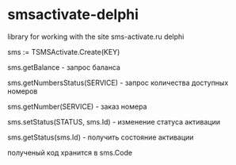 # smsactivate-delphi
library for working with the site sms-activate.ru delphi

sms := TSMSActivate.Create(KEY)

sms.getBalance - запрос баланса

sms.getNumbersStatus(SERVICE) - запрос количества доступных номеров

sms.getNumber(SERVICE) - заказ номера

sms.setStatus(STATUS, sms.Id) - изменение статуса активации

sms.getStatus(sms.Id) - получить состояние активации

полученый код хранится в sms.Code
